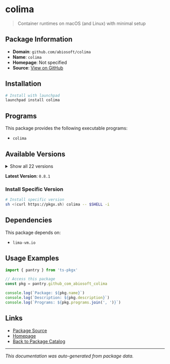 # colima

> Container runtimes on macOS (and Linux) with minimal setup

## Package Information

- **Domain**: `github.com/abiosoft/colima`
- **Name**: `colima`
- **Homepage**: Not specified
- **Source**: [View on GitHub](https://github.com/pkgxdev/pantry/tree/main/projects/github.com/abiosoft/colima/package.yml)

## Installation

```bash
# Install with launchpad
launchpad install colima
```

## Programs

This package provides the following executable programs:

- `colima`

## Available Versions

<details>
<summary>Show all 22 versions</summary>

- `0.8.1`, `0.8.0`, `0.7.6`, `0.7.5`, `0.7.4`
- `0.7.3`, `0.7.2`, `0.7.1`, `0.7.0`, `0.6.10`
- `0.6.9`, `0.6.8`, `0.6.7`, `0.6.6`, `0.6.5`
- `0.6.4`, `0.6.3`, `0.6.2`, `0.6.1`, `0.6.0`
- `0.5.6`, `0.5.5`

</details>

**Latest Version**: `0.8.1`

### Install Specific Version

```bash
# Install specific version
sh <(curl https://pkgx.sh) colima -- $SHELL -i
```

## Dependencies

This package depends on:

- `lima-vm.io`

## Usage Examples

```typescript
import { pantry } from 'ts-pkgx'

// Access this package
const pkg = pantry.github_com_abiosoft_colima

console.log(`Package: ${pkg.name}`)
console.log(`Description: ${pkg.description}`)
console.log(`Programs: ${pkg.programs.join(', ')}`)
```

## Links

- [Package Source](https://github.com/pkgxdev/pantry/tree/main/projects/github.com/abiosoft/colima/package.yml)
- [Homepage](#)
- [Back to Package Catalog](../package-catalog.md)

---

*This documentation was auto-generated from package data.*
